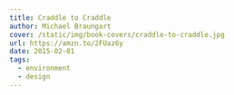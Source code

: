 ```yaml
---
title: Craddle to Craddle
author: Michael Braungart
cover: /static/img/book-covers/craddle-to-craddle.jpg
url: https://amzn.to/2FUaz6y
date: 2015-02-01
tags:
  - environment
  - design
---
```

